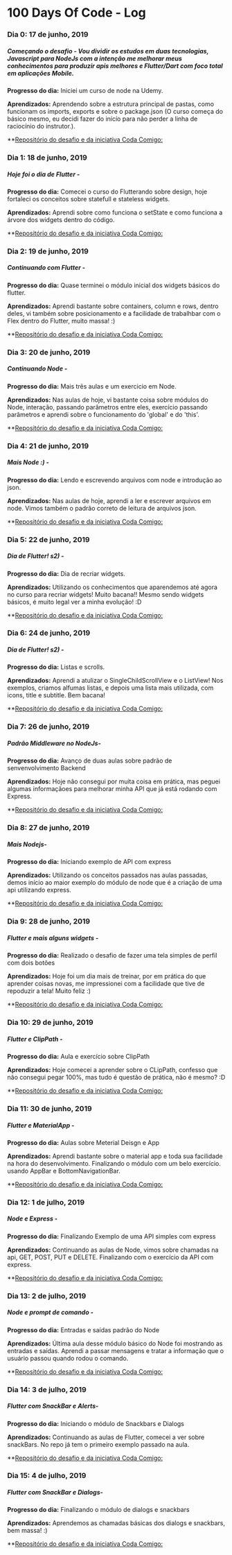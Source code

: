 # 100 Days Of Code - Log

### Dia 0: 17 de junho, 2019

##### Começando o desafio - Vou dividir os estudos em duas tecnologias, Javascript para NodeJs com a intenção me melhorar meus conhecimentos para produzir apis melhores e Flutter/Dart com foco total em aplicações Mobile.

**Progresso do dia:** Iniciei um curso de node na Udemy.

**Aprendizados:** Aprendendo sobre a estrutura principal de pastas, como funcionam os imports, exports e sobre o package.json (O curso começa do básico mesmo, eu decidi fazer do inícío para não perder a linha de raciocínio do instrutor.).

\*\*[Repositório do desafio e da iniciativa Coda Comigo:](https://github.com/FilipeNMarques/codaComigo)

### Dia 1: 18 de junho, 2019

##### Hoje foi o dia de Flutter -

**Progresso do dia:** Comecei o curso do Flutterando sobre design, hoje fortaleci os conceitos sobre statefull e stateless widgets.

**Aprendizados:** Aprendi sobre como funciona o setState e como funciona a árvore dos widgets dentro do código.

\*\*[Repositório do desafio e da iniciativa Coda Comigo:](http://bit.ly/RepoCodaComigo)

### Dia 2: 19 de junho, 2019

##### Continuando com Flutter -

**Progresso do dia:** Quase terminei o módulo inicial dos widgets básicos do flutter.

**Aprendizados:** Aprendi bastante sobre containers, column e rows, dentro deles, vi também sobre posicionamento e a facilidade de trabalhbar com o Flex dentro do Flutter, muito massa! :)

\*\*[Repositório do desafio e da iniciativa Coda Comigo:](http://bit.ly/RepoCodaComigo)

### Dia 3: 20 de junho, 2019

##### Continuando Node -

**Progresso do dia:** Mais trẽs aulas e um exercicio em Node.

**Aprendizados:** Nas aulas de hoje, vi bastante coisa sobre módulos do Node, interação, passando parâmetros entre eles, exercício passando parâmetros e aprendi sobre o funcionamento do 'global' e do 'this'.

\*\*[Repositório do desafio e da iniciativa Coda Comigo:](http://bit.ly/RepoCodaComigo)

### Dia 4: 21 de junho, 2019

##### Mais Node :) -

**Progresso do dia:** Lendo e escrevendo arquivos com node e introdução ao json.

**Aprendizados:** Nas aulas de hoje, aprendi a ler e escrever arquivos em node. Vimos também o padrão correto de leitura de arquivos json.

\*\*[Repositório do desafio e da iniciativa Coda Comigo:](http://bit.ly/RepoCodaComigo)

### Dia 5: 22 de junho, 2019

##### Dia de Flutter! s2) -

**Progresso do dia:** Dia de recriar widgets.

**Aprendizados:** Utilizando os conhecimentos que aparendemos até agora no curso para recriar widgets! Muito bacana!! Mesmo sendo widgets básicos, é muito legal ver a minha evolução! :D

\*\*[Repositório do desafio e da iniciativa Coda Comigo:](http://bit.ly/RepoCodaComigo)

### Dia 6: 24 de junho, 2019

##### Dia de Flutter! s2) -

**Progresso do dia:** Listas e scrolls.

**Aprendizados:** Aprendi a atulizar o SingleChildScrollView e o ListView! Nos exemplos, criamos alfumas listas, e depois uma lista mais utilizada, com icons, title e subtitle. Bem bacana!

\*\*[Repositório do desafio e da iniciativa Coda Comigo:](http://bit.ly/RepoCodaComigo)

### Dia 7: 26 de junho, 2019

##### Padrão Middleware no NodeJs-

**Progresso do dia:** Avanço de duas aulas sobre padrão de senvenvolvimento Backend

**Aprendizados:** Hoje não consegui por muita coisa em prática, mas peguei algumas informaçãoes para melhorar minha API que já está rodando com Express.

\*\*[Repositório do desafio e da iniciativa Coda Comigo:](http://bit.ly/RepoCodaComigo)

### Dia 8: 27 de junho, 2019

##### Mais Nodejs-

**Progresso do dia:** Iniciando exemplo de API com express

**Aprendizados:** Utilizando os conceitos passados nas aulas passadas, demos início ao maior exemplo do módulo de node que é a criação de uma api utilizando express.

\*\*[Repositório do desafio e da iniciativa Coda Comigo:](http://bit.ly/RepoCodaComigo)

### Dia 9: 28 de junho, 2019

##### Flutter e mais alguns widgets -

**Progresso do dia:** Realizado o desafio de fazer uma tela simples de perfil com dois botões

**Aprendizados:** Hoje foi um dia mais de treinar, por em prática do que aprender coisas novas, me impressionei com a facilidade que tive de repoduzir a tela! Muito feliz :)

\*\*[Repositório do desafio e da iniciativa Coda Comigo:](http://bit.ly/RepoCodaComigo)

### Dia 10: 29 de junho, 2019

##### Flutter e ClipPath -

**Progresso do dia:** Aula e exercício sobre ClipPath

**Aprendizados:** Hoje comecei a aprender sobre o CLipPath, confesso que não consegui pegar 100%, mas tudo é questão de prática, não é mesmo? :D

\*\*[Repositório do desafio e da iniciativa Coda Comigo:](http://bit.ly/RepoCodaComigo)

### Dia 11: 30 de junho, 2019

##### Flutter e MaterialApp -

**Progresso do dia:** Aulas sobre Meterial Deisgn e App

**Aprendizados:** Aprendi bastante sobre o material app e toda sua facilidade na hora do desenvolvimento.
Finalizando o módulo com um belo exercício. usando AppBar e BottomNavigationBar.

\*\*[Repositório do desafio e da iniciativa Coda Comigo:](http://bit.ly/RepoCodaComigo)

### Dia 12: 1 de julho, 2019

##### Node e Express -

**Progresso do dia:** Finalizando Exemplo de uma API simples com express

**Aprendizados:** Continuando as aulas de Node, vimos sobre chamadas na api, GET, POST, PUT e DELETE. Finalizando com o exercício da API com express.

\*\*[Repositório do desafio e da iniciativa Coda Comigo:](http://bit.ly/RepoCodaComigo)

### Dia 13: 2 de julho, 2019

##### Node e prompt de comando -

**Progresso do dia:** Entradas e saídas padrão do Node

**Aprendizados:** Última aula desse módulo básico do Node foi mostrando as entradas e saídas. Aprendi a passar mensagens e tratar a informação que o usuário passou quando rodou o comando.

\*\*[Repositório do desafio e da iniciativa Coda Comigo:](http://bit.ly/RepoCodaComigo)

### Dia 14: 3 de julho, 2019

##### Flutter com SnackBar e Alerts-

**Progresso do dia:** Iniciando o módulo de Snackbars e Dialogs

**Aprendizados:** Continuando as aulas de Flutter, comecei a ver sobre snackBars. No repo já tem o primeiro exemplo passado na aula.

\*\*[Repositório do desafio e da iniciativa Coda Comigo:](http://bit.ly/RepoCodaComigo)

### Dia 15: 4 de julho, 2019

##### Flutter com SnackBar e Dialogs-

**Progresso do dia:** Finalizando o módulo de dialogs e snackbars

**Aprendizados:** Aprendemos as chamadas básicas dos dialogs e snackbars, bem massa! :)

\*\*[Repositório do desafio e da iniciativa Coda Comigo:](http://bit.ly/RepoCodaComigo)
